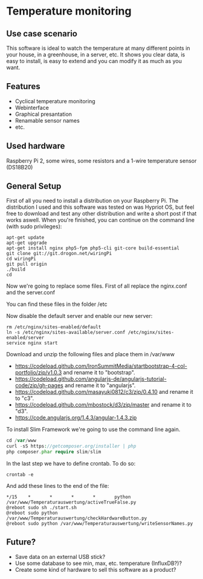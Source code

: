# Temperature monitoring

## Use case scenario
This software is ideal to watch the temperature at many different points in your house, in a greenhouse, in a server, etc. It shows you clear data, is easy to install, is easy to extend and you can modify it as much as you want. 
## Features
* Cyclical temperature monitoring
* Webinterface
* Graphical presantation
* Renamable sensor names
* etc.

## Used hardware
Raspberry Pi 2, some wires, some resistors and a 1-wire temperature sensor (DS18B20)
## General Setup
First of all you need to install a distribution on your Raspberry Pi. The distribution I used and this software was tested on was Hypriot OS, but feel free to download and test any other distribution and write a short post if that works aswell. When you're finished, you can continue on the command line (with sudo privileges):
````
apt-get update
apt-get upgrade
apt-get install nginx php5-fpm php5-cli git-core build-essential
git clone git://git.drogon.net/wiringPi
cd wiringPi
git pull origin
./build
cd
````
Now we're going to replace some files. First of all replace the nginx.conf and the server.conf

You can find these files in the folder /etc

Now disable the default server and enable our new server:
````
rm /etc/nginx/sites-enabled/default
ln -s /etc/nginx/sites-available/server.conf /etc/nginx/sites-enabled/server
service nginx start
````
Download and unzip the following files and place them in /var/www
* https://codeload.github.com/IronSummitMedia/startbootstrap-4-col-portfolio/zip/v1.0.3 and rename it to "bootstrap".
* https://codeload.github.com/angularjs-de/angularjs-tutorial-code/zip/gh-pages and rename it to "angularjs".
* https://codeload.github.com/masayuki0812/c3/zip/0.4.10 and rename it to "c3".
* https://codeload.github.com/mbostock/d3/zip/master and rename it to "d3".
* https://code.angularjs.org/1.4.3/angular-1.4.3.zip 

To install Slim Framework we're going to use the command line again.
````php
cd /var/www
curl -sS https://getcomposer.org/installer | php
php composer.phar require slim/slim
````
In the last step we have to define crontab. To do so:
````
crontab -e
````
And add these lines to the end of the file:
````
*/15    *       *       *       *       python /var/www/Temperaturauswertung/activeTrueFalse.py
@reboot sudo sh ./start.sh
@reboot sudo python /var/www/Temperaturauswertung/checkHardwareButton.py
@reboot sudo python /var/www/Temperaturauswertung/writeSensorNames.py
````

## Future?
* Save data on an external USB stick?
* Use some database to see min, max, etc. temperature (InfluxDB?)?
* Create some kind of hardware to sell this software as a product?
